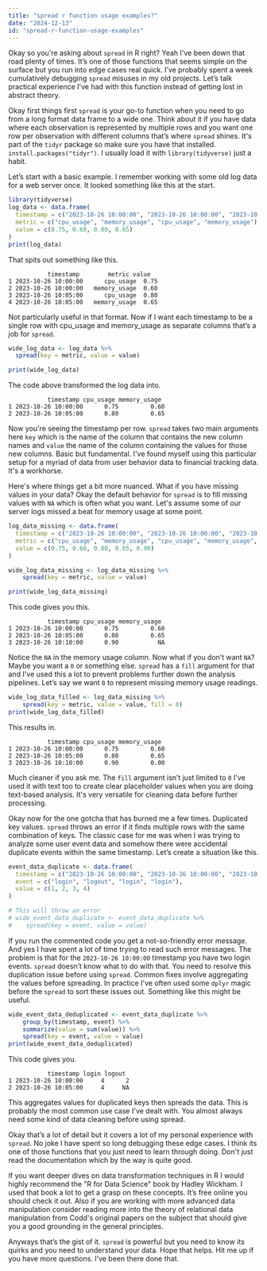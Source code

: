 ```yaml
---
title: "spread r function usage examples?"
date: "2024-12-13"
id: "spread-r-function-usage-examples"
---
```


Okay so you're asking about `spread` in R right? Yeah I've been down that road plenty of times. It’s one of those functions that seems simple on the surface but you run into edge cases real quick. I’ve probably spent a week cumulatively debugging `spread` misuses in my old projects. Let’s talk practical experience I've had with this function instead of getting lost in abstract theory.

Okay first things first `spread` is your go-to function when you need to go from a long format data frame to a wide one. Think about it if you have data where each observation is represented by multiple rows and you want one row per observation with different columns that’s where `spread` shines. It's part of the `tidyr` package so make sure you have that installed. `install.packages("tidyr")`. I usually load it with `library(tidyverse)` just a habit.

Let’s start with a basic example. I remember working with some old log data for a web server once. It looked something like this at the start.

```r
library(tidyverse)
log_data <- data.frame(
  timestamp = c("2023-10-26 10:00:00", "2023-10-26 10:00:00", "2023-10-26 10:05:00", "2023-10-26 10:05:00"),
  metric = c("cpu_usage", "memory_usage", "cpu_usage", "memory_usage"),
  value = c(0.75, 0.60, 0.80, 0.65)
)
print(log_data)
```

That spits out something like this.

```
           timestamp        metric value
1 2023-10-26 10:00:00      cpu_usage  0.75
2 2023-10-26 10:00:00   memory_usage  0.60
3 2023-10-26 10:05:00      cpu_usage  0.80
4 2023-10-26 10:05:00   memory_usage  0.65
```

Not particularly useful in that format. Now if I want each timestamp to be a single row with cpu_usage and memory_usage as separate columns that’s a job for `spread`.

```r
wide_log_data <- log_data %>%
  spread(key = metric, value = value)

print(wide_log_data)
```

The code above transformed the log data into.

```
           timestamp cpu_usage memory_usage
1 2023-10-26 10:00:00      0.75         0.60
2 2023-10-26 10:05:00      0.80         0.65
```

Now you're seeing the timestamp per row. `spread` takes two main arguments here `key` which is the name of the column that contains the new column names and `value` the name of the column containing the values for those new columns. Basic but fundamental. I've found myself using this particular setup for a myriad of data from user behavior data to financial tracking data. It's a workhorse.

Here's where things get a bit more nuanced. What if you have missing values in your data? Okay the default behavior for `spread` is to fill missing values with `NA` which is often what you want. Let's assume some of our server logs missed a beat for memory usage at some point.

```r
log_data_missing <- data.frame(
  timestamp = c("2023-10-26 10:00:00", "2023-10-26 10:00:00", "2023-10-26 10:05:00", "2023-10-26 10:05:00", "2023-10-26 10:10:00"),
  metric = c("cpu_usage", "memory_usage", "cpu_usage", "memory_usage", "cpu_usage"),
  value = c(0.75, 0.60, 0.80, 0.65, 0.90)
)

wide_log_data_missing <- log_data_missing %>%
    spread(key = metric, value = value)

print(wide_log_data_missing)
```

This code gives you this.

```
           timestamp cpu_usage memory_usage
1 2023-10-26 10:00:00      0.75         0.60
2 2023-10-26 10:05:00      0.80         0.65
3 2023-10-26 10:10:00      0.90           NA
```

Notice the `NA` in the memory usage column. Now what if you don’t want `NA`? Maybe you want a `0` or something else. `spread` has a `fill` argument for that and I've used this a lot to prevent problems further down the analysis pipelines. Let’s say we want `0` to represent missing memory usage readings.

```r
wide_log_data_filled <- log_data_missing %>%
    spread(key = metric, value = value, fill = 0)
print(wide_log_data_filled)
```

This results in.

```
           timestamp cpu_usage memory_usage
1 2023-10-26 10:00:00      0.75         0.60
2 2023-10-26 10:05:00      0.80         0.65
3 2023-10-26 10:10:00      0.90         0.00
```

Much cleaner if you ask me. The `fill` argument isn’t just limited to `0` I've used it with text too to create clear placeholder values when you are doing text-based analysis. It's very versatile for cleaning data before further processing.

Okay now for the one gotcha that has burned me a few times. Duplicated key values. `spread` throws an error if it finds multiple rows with the same combination of keys. The classic case for me was when I was trying to analyze some user event data and somehow there were accidental duplicate events within the same timestamp. Let’s create a situation like this.

```r
event_data_duplicate <- data.frame(
  timestamp = c("2023-10-26 10:00:00", "2023-10-26 10:00:00", "2023-10-26 10:00:00", "2023-10-26 10:05:00"),
  event = c("login", "logout", "login", "login"),
  value = c(1, 2, 3, 4)
)

# This will throw an error
# wide_event_data_duplicate <- event_data_duplicate %>%
#    spread(key = event, value = value)
```

If you run the commented code you get a not-so-friendly error message. And yes I have spent a lot of time trying to read such error messages. The problem is that for the `2023-10-26 10:00:00` timestamp you have two login events. `spread` doesn’t know what to do with that. You need to resolve this duplication issue before using `spread`. Common fixes involve aggregating the values before spreading. In practice I've often used some `dplyr` magic before the `spread` to sort these issues out. Something like this might be useful.

```r
wide_event_data_deduplicated <- event_data_duplicate %>%
    group_by(timestamp, event) %>%
    summarize(value = sum(value)) %>%
    spread(key = event, value = value)
print(wide_event_data_deduplicated)
```

This code gives you.

```
           timestamp login logout
1 2023-10-26 10:00:00     4      2
2 2023-10-26 10:05:00     4     NA
```
This aggregates values for duplicated keys then spreads the data. This is probably the most common use case I've dealt with. You almost always need some kind of data cleaning before using spread.

Okay that’s a lot of detail but it covers a lot of my personal experience with `spread`. No joke I have spent so long debugging these edge cases. I think its one of those functions that you just need to learn through doing. Don't just read the documentation which by the way is quite good.

If you want deeper dives on data transformation techniques in R I would highly recommend the "R for Data Science" book by Hadley Wickham. I used that book a lot to get a grasp on these concepts. It’s free online you should check it out. Also if you are working with more advanced data manipulation consider reading more into the theory of relational data manipulation from Codd's original papers on the subject that should give you a good grounding in the general principles.

Anyways that’s the gist of it. `spread` is powerful but you need to know its quirks and you need to understand your data. Hope that helps. Hit me up if you have more questions. I’ve been there done that.
